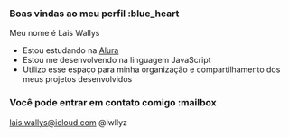 ### Boas vindas ao meu perfil :blue_heart

Meu nome é Lais Wallys 

- Estou estudando na [Alura](https://www.alura.com.br)
- Estou me desenvolvendo na linguagem JavaScript
- Utilizo esse espaço para minha organização e compartilhamento dos meus projetos desenvolvidos

### Você pode entrar em contato comigo :mailbox

lais.wallys@icloud.com
@lwllyz
